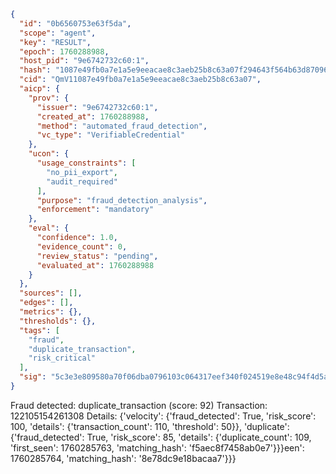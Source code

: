 ```json
{
  "id": "0b6560753e63f5da",
  "scope": "agent",
  "key": "RESULT",
  "epoch": 1760288988,
  "host_pid": "9e6742732c60:1",
  "hash": "1087e49fb0a7e1a5e9eeacae8c3aeb25b8c63a07f294643f564b63d8709671f5",
  "cid": "QmV11087e49fb0a7e1a5e9eeacae8c3aeb25b8c63a07",
  "aicp": {
    "prov": {
      "issuer": "9e6742732c60:1",
      "created_at": 1760288988,
      "method": "automated_fraud_detection",
      "vc_type": "VerifiableCredential"
    },
    "ucon": {
      "usage_constraints": [
        "no_pii_export",
        "audit_required"
      ],
      "purpose": "fraud_detection_analysis",
      "enforcement": "mandatory"
    },
    "eval": {
      "confidence": 1.0,
      "evidence_count": 0,
      "review_status": "pending",
      "evaluated_at": 1760288988
    }
  },
  "sources": [],
  "edges": [],
  "metrics": {},
  "thresholds": {},
  "tags": [
    "fraud",
    "duplicate_transaction",
    "risk_critical"
  ],
  "sig": "5c3e3e809580a70f06dba0796103c064317eef340f024519e8e48c94f4d5a02d"
}
```

Fraud detected: duplicate_transaction (score: 92)
Transaction: 122105154261308
Details: {'velocity': {'fraud_detected': True, 'risk_score': 100, 'details': {'transaction_count': 110, 'threshold': 50}}, 'duplicate': {'fraud_detected': True, 'risk_score': 85, 'details': {'duplicate_count': 109, 'first_seen': 1760285763, 'matching_hash': 'f5aec8f7458ab0e7'}}}een': 1760285764, 'matching_hash': '8e78dc9e18bacaa7'}}}
